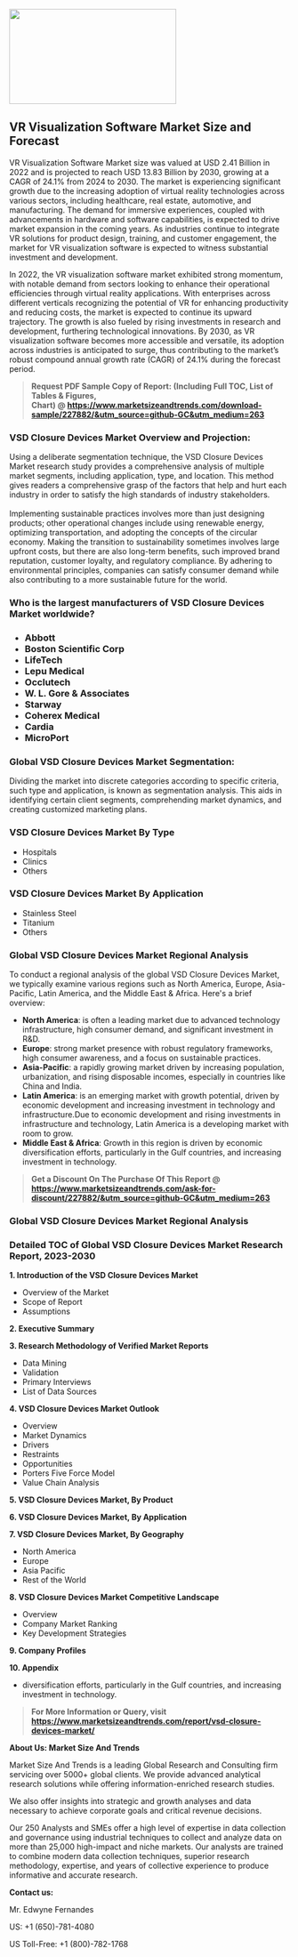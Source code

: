 <p><img class="alignnone size-medium wp-image-20088" src="https://ffe5etoiles.com/wp-content/uploads/2024/12/MST1-300x171.png" alt="" width="300" height="171" /></p><h2>VR Visualization Software Market Size and Forecast</h2><p>VR Visualization Software Market size was valued at USD 2.41 Billion in 2022 and is projected to reach USD 13.83 Billion by 2030, growing at a CAGR of 24.1% from 2024 to 2030. The market is experiencing significant growth due to the increasing adoption of virtual reality technologies across various sectors, including healthcare, real estate, automotive, and manufacturing. The demand for immersive experiences, coupled with advancements in hardware and software capabilities, is expected to drive market expansion in the coming years. As industries continue to integrate VR solutions for product design, training, and customer engagement, the market for VR visualization software is expected to witness substantial investment and development.</p><p>In 2022, the VR visualization software market exhibited strong momentum, with notable demand from sectors looking to enhance their operational efficiencies through virtual reality applications. With enterprises across different verticals recognizing the potential of VR for enhancing productivity and reducing costs, the market is expected to continue its upward trajectory. The growth is also fueled by rising investments in research and development, furthering technological innovations. By 2030, as VR visualization software becomes more accessible and versatile, its adoption across industries is anticipated to surge, thus contributing to the market’s robust compound annual growth rate (CAGR) of 24.1% during the forecast period.</p></p><blockquote id="" class=""><strong>Request PDF Sample Copy of Report: (Including Full TOC, List of Tables &amp; Figures, Chart)&nbsp;@&nbsp;<strong><a href="https://www.marketsizeandtrends.com/download-sample/227882/&utm_source=github-GC&utm_medium=263" target="_blank">https://www.marketsizeandtrends.com/download-sample/227882/&utm_source=github-GC&utm_medium=263</a></strong></strong></blockquote><h3 id="" class="">VSD Closure Devices Market&nbsp;Overview and Projection:</h3><p id="" class="">Using a deliberate segmentation technique, the VSD Closure Devices Market research study provides a comprehensive analysis of multiple market segments, including application, type, and location. This method gives readers a comprehensive grasp of the factors that help and hurt each industry in order to satisfy the high standards of industry stakeholders. <br /> <br />Implementing sustainable practices involves more than just designing products; other operational changes include using renewable energy, optimizing transportation, and adopting the concepts of the circular economy. Making the transition to sustainability sometimes involves large upfront costs, but there are also long-term benefits, such improved brand reputation, customer loyalty, and regulatory compliance. By adhering to environmental principles, companies can satisfy consumer demand while also contributing to a more sustainable future for the world.</p><h3 id="" class="">Who is the largest manufacturers of&nbsp;VSD Closure Devices Market worldwide?</h3><h3 class=""><p><ul><li>Abbott </li><li> Boston Scientific Corp </li><li> LifeTech </li><li> Lepu Medical </li><li> Occlutech </li><li> W. L. Gore & Associates </li><li> Starway </li><li> Coherex Medical </li><li> Cardia </li><li> MicroPort</li></ul></p></h3><h3 id="" class="">Global&nbsp;VSD Closure Devices Market Segmentation:</h3><p id="" class="">Dividing the market into discrete categories according to specific criteria, such type and application, is known as segmentation analysis. This aids in identifying certain client segments, comprehending market dynamics, and creating customized marketing plans.</p><h3 id="" class="">VSD Closure Devices Market&nbsp;By Type</h3><p><p><ul><li>Hospitals</li><li> Clinics</li><li> Others</p></li></ul></p></p><h3 id="" class="">VSD Closure Devices Market&nbsp;By Application</h3><p class=""><p><ul><li>Stainless Steel</li><li> Titanium</li><li> Others</li></ul></p></p><h3 id="" class="">Global VSD Closure Devices Market Regional Analysis</h3><p id="" class="">To conduct a regional analysis of the global VSD Closure Devices Market, we typically examine various regions such as North America, Europe, Asia-Pacific, Latin America, and the Middle East &amp; Africa. Here's a brief overview:</p><ul><li><strong>North America</strong>: is often a leading market due to advanced technology infrastructure, high consumer demand, and significant investment in R&amp;D.</li><li><strong>Europe</strong>: strong market presence with robust regulatory frameworks, high consumer awareness, and a focus on sustainable practices.</li><li><strong>Asia-Pacific</strong>: a rapidly growing market driven by increasing population, urbanization, and rising disposable incomes, especially in countries like China and India.</li><li><strong>Latin America</strong>: is an emerging market with growth potential, driven by economic development and increasing investment in technology and infrastructure.Due to economic development and rising investments in infrastructure and technology, Latin America is a developing market with room to grow.</li><li><strong>Middle East &amp; Africa</strong>: Growth in this region is driven by economic diversification efforts, particularly in the Gulf countries, and increasing investment in technology.</li></ul><blockquote id="" class=""><strong>Get a Discount On The Purchase Of This Report @ <strong><a href="https://www.marketsizeandtrends.com/ask-for-discount/227882/&utm_source=github-GC&utm_medium=263" target="_blank">https://www.marketsizeandtrends.com/ask-for-discount/227882/&utm_source=github-GC&utm_medium=263</a></strong></strong></blockquote><h3 id="" class="">Global VSD Closure Devices Market Regional Analysis</h3><h3 id="" class="">Detailed TOC of Global VSD Closure Devices Market Research Report, 2023-2030</h3><p id="" class=""><strong>1. Introduction of the VSD Closure Devices Market</strong></p><ul><li>Overview of the Market</li><li>Scope of Report</li><li>Assumptions</li></ul><p id="" class=""><strong>2. Executive Summary</strong></p><p id="" class=""><strong>3. Research Methodology of Verified Market Reports</strong></p><ul><li>Data Mining</li><li>Validation</li><li>Primary Interviews</li><li>List of Data Sources</li></ul><p id="" class=""><strong>4. VSD Closure Devices Market Outlook</strong></p><ul><li>Overview</li><li>Market Dynamics</li><li>Drivers</li><li>Restraints</li><li>Opportunities</li><li>Porters Five Force Model</li><li>Value Chain Analysis</li></ul><p id="" class=""><strong>5. VSD Closure Devices Market, By Product</strong></p><p id="" class=""><strong>6. VSD Closure Devices Market, By Application</strong></p><p id="" class=""><strong>7. VSD Closure Devices Market, By Geography</strong></p><ul><li>North America</li><li>Europe</li><li>Asia Pacific</li><li>Rest of the World</li></ul><p id="" class=""><strong>8. VSD Closure Devices Market Competitive Landscape</strong></p><ul><li>Overview</li><li>Company Market Ranking</li><li>Key Development Strategies</li></ul><p id="" class=""><strong>9. Company Profiles</strong></p><p id="" class=""><strong>10. Appendix</strong></p><ul><li>diversification efforts, particularly in the Gulf countries, and increasing investment in technology.</li></ul><blockquote id="" class=""><strong>For More Information or Query, visit <strong><strong><a href="https://www.marketsizeandtrends.com/report/vsd-closure-devices-market/" target="_blank">https://www.marketsizeandtrends.com/report/vsd-closure-devices-market/</a></strong></strong></strong></blockquote><p id="" class=""><strong>About Us: Market Size And Trends</strong></p><p id="" class="">Market Size And Trends is a leading Global Research and Consulting firm servicing over 5000+ global clients. We provide advanced analytical research solutions while offering information-enriched research studies.</p><p id="" class="">We also offer insights into strategic and growth analyses and data necessary to achieve corporate goals and critical revenue decisions.</p><p id="" class="">Our 250 Analysts and SMEs offer a high level of expertise in data collection and governance using industrial techniques to collect and analyze data on more than 25,000 high-impact and niche markets. Our analysts are trained to combine modern data collection techniques, superior research methodology, expertise, and years of collective experience to produce informative and accurate research.</p><p id="" class=""><strong>Contact us:</strong></p><p id="" class="">Mr. Edwyne Fernandes</p><p id="" class="">US: +1 (650)-781-4080</p><p id="" class="">US Toll-Free: +1 (800)-782-1768</p>
